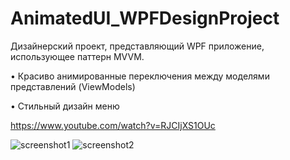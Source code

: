 # AnimatedUI_WPFDesignProject
Дизайнерский проект, представляющий WPF приложение, использующее паттерн MVVM.

•	Красиво анимированные переключения между моделями представлений (ViewModels)

•	Стильный дизайн меню

https://www.youtube.com/watch?v=RJCIjXS1OUc

![screenshot1](https://user-images.githubusercontent.com/99031814/209456822-0f431c2c-3d4a-4a9d-9387-8005333f4dcb.PNG)
![screenshot2](https://user-images.githubusercontent.com/99031814/209456832-cad93b31-9b22-4e5a-b19a-8256e48540e7.PNG)

